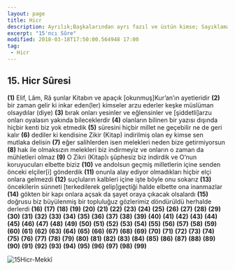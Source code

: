 ```yaml
---
layout: page
title: Hicr
description: Ayrılık;Başkalarından ayrı fazıl ve üstün kimse; Sayıklama
excerpt: "15'ncı Sûre"
modified: 2018-03-18T17:50:00.564948 17:00
tag: 
 - Hicr
---
```


## 15. Hicr Sûresi

**(1)** Elif, Lâm, Râ şunlar Kitabın ve apaçık [okunmuş]Kur’an’ın ayetleridir
**(2)** bir zaman gelir ki inkar eden(ler) kimseler arzu ederler keşke müslüman olsaydılar (diye)
**(3)** bırak onları yesinler ve eğlensinler ve [şiddetli]arzu onları oyalasın yakında bileceklerdir
**(4)** olanların bilinen bir yazısı dışında hiçbir kenti biz yok etmedik 
**(5)** süresini hiçbir millet ne geçebilir ne de geri kalır
**(6)** dediler ki kendisine Zikir (Kitap) indirilmiş olan ey kimse sen mutlaka delisin
**(7)** eğer salihlerden isen melekleri neden bize getirmiyorsun
**(8)** hak ile olmaksızın melekleri biz indirmeyiz ve onların o zaman da mühletleri olmaz
**(9)** O Zikri (Kitap)ı şüphesiz biz indirdik ve O’nun koruyucuları elbette biziz
**(10)** ve andolsun geçmiş milletlerin içine senden önceki elçiler[i] gönderdik
**(11)** onunla alay ediyor olmadıkları hiçbir elçi onlara gelmezdi
**(12)** suçluların kalbleri içine işte böyle onu sokarız
**(13)** öncekilerin sünneti [terkedilerek gelip]geçtiği halde elbette ona inanmazlar
**(14)** gökten bir kapı onlara açsak da şayet oraya çıkacak olsalardı
**(15)** doğrusu biz büyülenmiş bir topluluğuz gözlerimiz döndürüldü herhalde derlerdi
**(16)** 
**(17)** 
**(18)** 
**(19)** 
**(20)** 
**(21)** 
**(22)** 
**(23)** 
**(24)** 
**(25)** 
**(26)** 
**(27)** 
**(28)** 
**(29)** 
**(30)** 
**(31)** 
**(32)** 
**(33)** 
**(34)** 
**(35)** 
**(36)** 
**(37)** 
**(38)** 
**(39)** 
**(40)** 
**(41)** 
**(42)** 
**(43)** 
**(44)** 
**(45)** 
**(46)** 
**(47)** 
**(48)** 
**(49)** 
**(50)** 
**(51)** 
**(52)** 
**(53)** 
**(54)** 
**(55)** 
**(56)** 
**(57)** 
**(58)** 
**(59)** 
**(60)** 
**(61)** 
**(62)** 
**(63)** 
**(64)** 
**(65)** 
**(66)** 
**(67)** 
**(68)** 
**(69)** 
**(70)** 
**(71)** 
**(72)** 
**(73)** 
**(74)** 
**(75)** 
**(76)** 
**(77)** 
**(78)** 
**(79)** 
**(80)** 
**(81)** 
**(82)** 
**(83)** 
**(84)** 
**(85)** 
**(86)** 
**(87)**
**(88)** 
**(89)** 
**(90)** 
**(91)**
**(92)** 
**(93)** 
**(94)** 
**(95)** 
**(96)** 
**(97)** 
**(98)** 
**(99)**

![15Hicr-Mekkî]({{site.url}}/images/ayrac-muhur.png "mühür")
